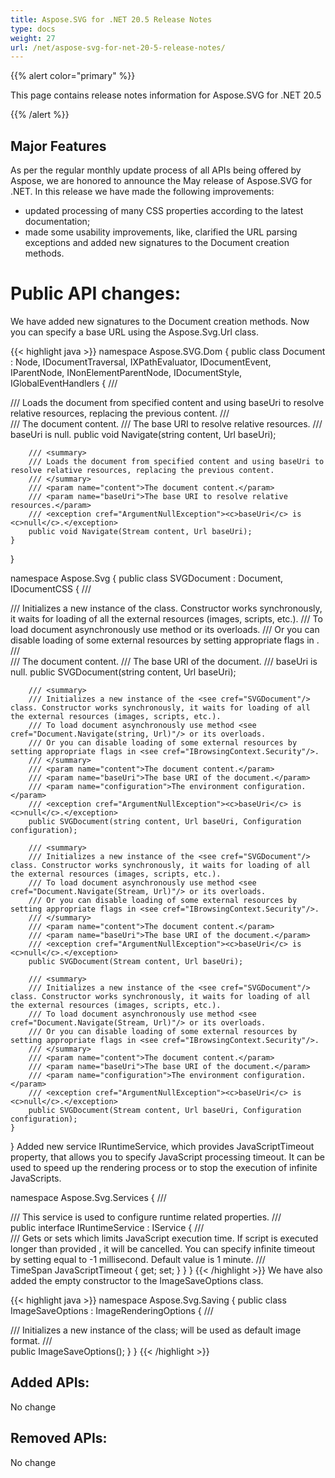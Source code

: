 ```yaml
---
title: Aspose.SVG for .NET 20.5 Release Notes
type: docs
weight: 27
url: /net/aspose-svg-for-net-20-5-release-notes/
---
```


{{% alert color="primary" %}} 

This page contains release notes information for Aspose.SVG for .NET 20.5

{{% /alert %}} 
## **Major Features**

As per the regular monthly update process of all APIs being offered by Aspose, we are honored to announce the May release of Aspose.SVG for .NET.
In this release we have made the following improvements:

- updated processing of many CSS properties according to the latest documentation;
- made some usability improvements, like, clarified the URL parsing exceptions and added new signatures to the Document creation methods. 

# **Public API changes:**
We have added new signatures to the Document creation methods. Now you can specify a base URL using the Aspose.Svg.Url class.

{{< highlight java >}}
namespace Aspose.SVG.Dom
{
    public class Document : Node, IDocumentTraversal, IXPathEvaluator, IDocumentEvent, IParentNode, INonElementParentNode, IDocumentStyle, IGlobalEventHandlers
    {
        /// <summary>
        /// Loads the document from specified content and using baseUri to resolve relative resources, replacing the previous content.
        /// </summary>
        /// <param name="content">The document content.</param>
        /// <param name="baseUri">The base URI to resolve relative resources.</param>
        /// <exception cref="ArgumentNullException"><c>baseUri</c> is <c>null</c>.</exception>
        public void Navigate(string content, Url baseUri);

        /// <summary>
        /// Loads the document from specified content and using baseUri to resolve relative resources, replacing the previous content.
        /// </summary>
        /// <param name="content">The document content.</param>
        /// <param name="baseUri">The base URI to resolve relative resources.</param>
        /// <exception cref="ArgumentNullException"><c>baseUri</c> is <c>null</c>.</exception>
        public void Navigate(Stream content, Url baseUri);
    }
}

namespace Aspose.Svg
{
    public class SVGDocument : Document, IDocumentCSS
    {
        /// <summary>
        /// Initializes a new instance of the <see cref="SVGDocument"/> class. Constructor works synchronously, it waits for loading of all the external resources (images, scripts, etc.).
        /// To load document asynchronously use method <see cref="Document.Navigate(string, Url)"/> or its overloads.
        /// Or you can disable loading of some external resources by setting appropriate flags in <see cref="IBrowsingContext.Security"/>.
        /// </summary>
        /// <param name="content">The document content.</param>
        /// <param name="baseUri">The base URI of the document.</param>
        /// <exception cref="ArgumentNullException"><c>baseUri</c> is <c>null</c>.</exception>
        public SVGDocument(string content, Url baseUri);

        /// <summary>
        /// Initializes a new instance of the <see cref="SVGDocument"/> class. Constructor works synchronously, it waits for loading of all the external resources (images, scripts, etc.).
        /// To load document asynchronously use method <see cref="Document.Navigate(string, Url)"/> or its overloads.
        /// Or you can disable loading of some external resources by setting appropriate flags in <see cref="IBrowsingContext.Security"/>.
        /// </summary>
        /// <param name="content">The document content.</param>
        /// <param name="baseUri">The base URI of the document.</param>
        /// <param name="configuration">The environment configuration.</param>
        /// <exception cref="ArgumentNullException"><c>baseUri</c> is <c>null</c>.</exception>
        public SVGDocument(string content, Url baseUri, Configuration configuration);

        /// <summary>
        /// Initializes a new instance of the <see cref="SVGDocument"/> class. Constructor works synchronously, it waits for loading of all the external resources (images, scripts, etc.).
        /// To load document asynchronously use method <see cref="Document.Navigate(Stream, Url)"/> or its overloads.
        /// Or you can disable loading of some external resources by setting appropriate flags in <see cref="IBrowsingContext.Security"/>.
        /// </summary>
        /// <param name="content">The document content.</param>
        /// <param name="baseUri">The base URI of the document.</param>
        /// <exception cref="ArgumentNullException"><c>baseUri</c> is <c>null</c>.</exception>
        public SVGDocument(Stream content, Url baseUri);

        /// <summary>
        /// Initializes a new instance of the <see cref="SVGDocument"/> class. Constructor works synchronously, it waits for loading of all the external resources (images, scripts, etc.).
        /// To load document asynchronously use method <see cref="Document.Navigate(Stream, Url)"/> or its overloads.
        /// Or you can disable loading of some external resources by setting appropriate flags in <see cref="IBrowsingContext.Security"/>.
        /// </summary>
        /// <param name="content">The document content.</param>
        /// <param name="baseUri">The base URI of the document.</param>
        /// <param name="configuration">The environment configuration.</param>
        /// <exception cref="ArgumentNullException"><c>baseUri</c> is <c>null</c>.</exception>
        public SVGDocument(Stream content, Url baseUri, Configuration configuration);
    }
}
Added new service IRuntimeService, which provides JavaScriptTimeout property, that allows you to specify JavaScript processing timeout. It can be used to speed up the rendering process or to stop the execution of infinite JavaScripts.

namespace Aspose.Svg.Services
{
    /// <summary>
    /// This service is used to configure runtime related properties.
    /// </summary>
    public interface IRuntimeService : IService
    {
        /// <summary>
        /// Gets or sets <see cref="TimeSpan"/> which limits JavaScript execution time. If script is executed longer than provided <see cref="TimeSpan"/>, it will be cancelled. You can specify infinite timeout by setting <see cref="TimeSpan"/> equal to -1 millisecond. Default value is 1 minute.
        /// </summary>
        TimeSpan JavaScriptTimeout { get; set; }
    }
}
{{< /highlight >}}
We have also added the empty constructor to the ImageSaveOptions class.

{{< highlight java >}}
namespace Aspose.Svg.Saving
{
    public class ImageSaveOptions : ImageRenderingOptions
    {
        /// <summary>
        /// Initializes a new instance of the <see cref="ImageSaveOptions"/> class; <see cref="ImageFormat.Png"/> will be used as default image format.
        /// </summary>
        public ImageSaveOptions();
    }
}
{{< /highlight >}}

## **Added APIs:**
No change 
## **Removed APIs:**
No change

